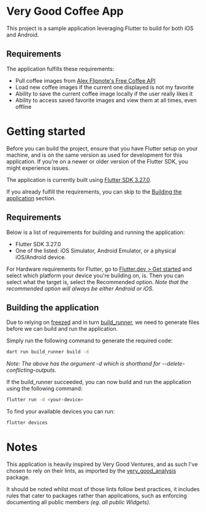 # Very Good Coffee App

This project is a sample application leveraging Flutter to build for both iOS and Android.

## Requirements

The application fulfills these requirements:

- Pull coffee images from [Alex Flipnote's Free Coffee API](https://coffee.alexflipnote.dev)
- Load new coffee images if the current one displayed is not my favorite
- Ability to save the current coffee image locally if the user really likes it
- Ability to access saved favorite images and view them at all times, even offline

# Getting started

Before you can build the project, ensure that you have Flutter setup on your machine, and is on the same version as used for development for this application. If you're on a newer or older version of the Flutter SDK, you might experience issues.

The application is currently built using [Flutter SDK 3.27.0](https://docs.flutter.dev/release/release-notes/release-notes-3.27.0).

If you already fulfill the requirements, you can skip to the [Building the application](https://github.com/Xazin/very_good_coffee_app?tab=readme-ov-file#building-the-application) section.

## Requirements

Below is a list of requirements for building and running the application:
- Flutter SDK 3.27.0
- One of the listed: iOS Simulator, Android Emulator, or a physical iOS/Android device.

For Hardware requirements for Flutter, go to [Flutter.dev > Get started](https://docs.flutter.dev/get-started/install) and select which platform your device you're building on, is. Then you can select what the target is, select the Recommended option. _Note that the recommended option will always be either Android or iOS_.

## Building the application

Due to relying on [freezed](https://pub.dev/packages/freezed) and in turn [build_runner](https://pub.dev/packages/build_runner), we need to generate files before we can build and run the application.

Simply run the following command to generate the required code:
```bash
dart run build_runner build -d
```

_Note: The above has the argument -d which is shorthand for --delete-conflicting-outputs._

If the build_runner succeeded, you can now build and run the application using the following command:
```bash
flutter run -d <your-device>
```

To find your available devices you can run:
```bash
flutter devices
```

# Notes

This application is heavily inspired by Very Good Ventures, and as such I've chosen to rely on their lints, as imported by the [very_good_analysis](https://pub.dev/packages/very_good_analysis) package.

It should be noted whilst most of those lints follow best practices, it includes rules that cater to packages rather than applications, such as enforcing documenting all public members _(eg. all public Widgets)_.